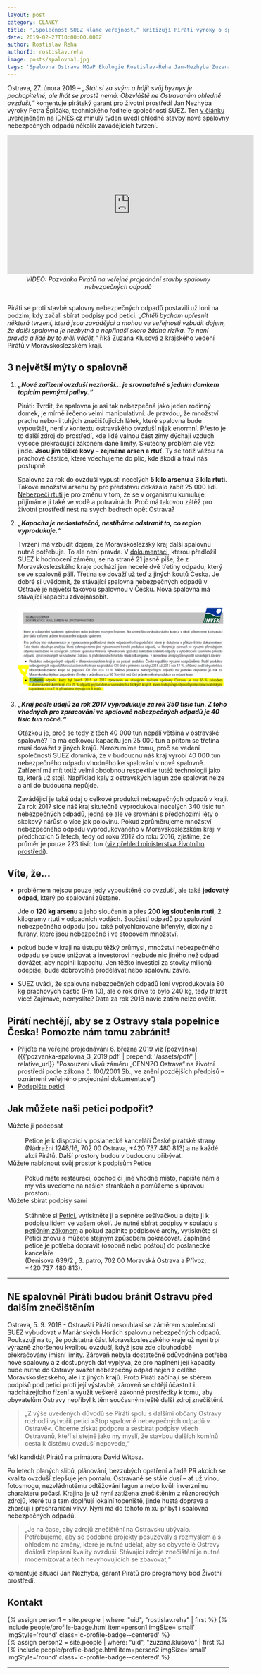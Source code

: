 ```yaml
---
layout: post
category: CLANKY
title: '„Společnost SUEZ klame veřejnost,“ kritizují Piráti výroky o spalovně nebezpečných odpadů'
date: 2019-02-27T10:00:00.000Z
author: Rostislav Řeha
authorId: rostislav.reha
image: posts/spalovna1.jpg
tags: 'Spalovna Ostrava MOaP Ekologie Rostislav-Řeha Jan-Nezhyba Zuzana-Klusová'
---
```


Ostrava, 27. února 2019 – *„Stát si za svým a hájit svůj byznys je pochopitelné, ale lhát se prostě nemá. Obzvláště ne Ostravanům ohledně ovzduší,“* komentuje pirátský garant pro životní prostředí Jan Nezhyba výroky Petra Špičáka, technického ředitele společnosti SUEZ. Ten [v článku uveřejněném na iDNES.cz](https://www.idnes.cz/ostrava/zpravy/spalovna-ostrava-suez-spalovny-odpad-odpady-moravskoslezsky-kraj.A190221_459063_ostrava-zpravy_jog "iDNES.cz: Ostrava je proti plánům na novou spalovnu, vadí jí emise i nárůst dopravy")  minulý týden uvedl ohledně stavby nové spalovny nebezpečných odpadů několik zavádějících tvrzení.

<div>
 <center><iframe width="560" height="315" src="https://www.youtube.com/embed/8eytZGwFdVk" frameborder="0" allow="accelerometer; autoplay; encrypted-media; gyroscope; picture-in-picture" allowfullscreen></iframe></center>
 <center><i>VIDEO: Pozvánka Pirátů na veřejné projednání stavby spalovny nebezpečných odpadů</i></center>
 <br>
</div>

Piráti se proti stavbě spalovny nebezpečných odpadů postavili už loni na podzim, kdy začali sbírat podpisy pod petici. *„Chtěli bychom upřesnit některá tvrzení, která jsou zavádějící a mohou ve veřejnosti vzbudit dojem, že další spalovna je nezbytná a nepřináší skoro žádná rizika. To není pravda a lidé by to měli vědět,“* říká Zuzana Klusová z krajského vedení Pirátů v Moravskoslezském kraji.

## 3 největší mýty o spalovně

<ol>
 <li>
  <p><i><b>„Nové zařízení ovzduší nezhorší… je srovnatelné s jedním domkem topícím pevnými palivy.“</b></i></p>
  <p>Piráti: Tvrdit, že spalovna je asi tak nebezpečná jako jeden rodinný domek, je mírně řečeno velmi manipulativní. Je pravdou, že množství prachu nebo-li tuhých znečišťujících látek, které spalovna bude vypouštět, není v kontextu ostravského ovzduší nijak enormní. Přesto je to další zdroj do prostředí, kde lidé valnou část zimy dýchají vzduch vysoce překračující zákonem dané limity. Skutečný problém ale vězí jinde. <strong>Jsou jím těžké kovy – zejména arsen a rtuť</strong>. Ty se totiž vážou na prachové částice, které vdechujeme do plic, kde škodí a tráví nás postupně.</p>
  <p>Spalovna za rok do ovzduší vypustí necelých <strong>5 kilo arsenu a 3 kila rtuti</strong>. Takové množství arsenu by pro představu dokázalo zabít 25 000 lidí. <a href="https://www.lidovky.cz/domov/cesko-je-ctvrtym-nejvetsim-znecistovatelem-ovzdusi-rtuti-kvuli-tezbe-hnedeho-uhli-rika-studie.A180926_144120_ln_domov_ele">Nebezpečí rtuti</a> je pro změnu v tom, že se v organismu kumuluje, přijímáme ji také ve vodě a potravinách. Proč má takovou zátěž pro životní prostředí nést na svých bedrech opět Ostrava?</p>
 </li><li>
  <p><i><b>„Kapacita je nedostatečná, nestíháme odstranit to, co region vyprodukuje.“</b></i></p>
  <p>Tvrzení má vzbudit dojem, že Moravskoslezský kraj další spalovnu nutně potřebuje. To ale není pravda. V <a href="https://portal.cenia.cz/eiasea/detail/EIA_OV9201">dokumentaci</a>, kterou předložil SUEZ k hodnocení záměru, se na straně 21 jasně píše, že z Moravskoslezského kraje pochází jen necelé dvě třetiny odpadu, který se ve spalovně pálí. Třetina se dováží už teď z jiných koutů Česka. Je dobré si uvědomit, že stávající spalovna nebezpečných odpadů v Ostravě je největší takovou spalovnou v Česku. Nová spalovna má stávající kapacitu zdvojnásobit.</p>
  <p><img src="/assets/img/posts/ne-spalovne-cennzo.png" alt="Obrázek - CENNZO Ostrava: Dokumentace vlivu záměru na životní prostředí" title="CENNZO Ostrava: Dokumentace vlivu záměru na životní prostředí"></p>
 </li><li>
   <p><i><b>„Kraj podle údajů za rok 2017 vyprodukuje za rok 350 tisíc tun. Z toho vhodných pro zpracování ve spalovně nebezpečných odpadů je 40 tisíc tun ročně.“</b></i></p>
  <p>Otázkou je, proč se tedy z těch 40 000 tun nepálí většina v ostravské spalovně? Ta má celkovou kapacitu jen 25 000 tun a přitom se třetina musí dovážet z jiných krajů. Nerozumíme tomu, proč se vedení společnosti SUEZ domnívá, že v budoucnu náš kraj vyrobí 40 000 tun nebezpečného odpadu vhodného ke spalování v nové spalovně. Zařízení má mít totiž velmi obdobnou respektive tutéž technologii jako ta, která už stojí. Například kaly z ostravských lagun zde spalovat nelze a ani do budoucna nepůjde. </p>
  <p>Zavádějící je také údaj o celkové produkci nebezpečných odpadů v kraji. Za rok 2017 sice náš kraj  skutečně vyprodukoval necelých 340 tisíc tun nebezpečných odpadů, jedná se ale ve srovnání s předchozími léty o skokový nárůst o více jak polovinu. Pokud zprůměrujeme množství nebezpečného odpadu vyprodukovaného v Moravskoslezském kraji v předchozích 5 letech, tedy od roku 2012 do roku 2016, zjistíme, že průměr je pouze 223 tisíc tun (<a href="https://www.mzp.cz/C1257458002F0DC7/cz/produkce_odpadu_v_cr/$FILE/OODP_Produkce_kraje_2009_2017-20181003.pdf">viz přehled ministerstva životního prostředí</a>).</p>
 </li>
</ol>

## Víte, že...

<ul>
 <li>
  <p>problémem nejsou pouze jedy vypouštěné do ovzduší, ale také <strong>jedovatý odpad</strong>, který po spalování zůstane.</p>
  <p>Jde o <strong>120 kg arsenu</strong> a jeho sloučenin a přes <strong>200 kg sloučenin rtuti</strong>, 2 kilogramy rtuti v odpadních vodách. Součástí odpadů po spalování nebezpečného odpadu jsou také polychlorované bifenyly, dioxiny a furany, které jsou nebezpečné i ve stopovém množství.</p>
 </li><li>
  <p>pokud bude v kraji na ústupu těžký průmysl, množství nebezpečného odpadu se bude snižovat a investorovi nezbude nic jiného než odpad dovážet, aby naplnil kapacitu. Jen těžko investici za stovky milionů odepíše, bude dobrovolně prodělávat nebo spalovnu zavře.</p>
 </li><li>
  <p>SUEZ uvádí, že spalovna nebezpečných odpadů loni vyprodukovala 80 kg prachových částic (Pm 10), ale o rok dříve to bylo 240 kg, tedy třikrát více! Zajímavé, nemyslíte? Data za rok 2018 navíc zatím nelze ověřit.</p>
 </li>
 </ul>
 
## Pirátí nechtějí, aby se z Ostravy stala popelnice Česka! Pomozte nám tomu zabránit!

- Přijďte na veřejné projednávání 6. března 2019 viz [pozvánka]({{'pozvanka-spalovna_3_2019.pdf' | prepend: '/assets/pdf/' | relative_url}} "Posouzení vlivů záměru „CENNZO Ostrava“ na životní prostředí podle zákona č. 100/2001 Sb., ve znění pozdějších předpisů – oznámení veřejného projednání dokumentace")
- [Podepište petici](https://ostrava.pirati.cz/assets/pdf/petice-spalovna.pdf "Petice proti spalovně")

## Jak můžete naši petici podpořit?

<dl class="c-program-key-point-list">
<dt>Můžete ji podepsat</dt>
<br />
<dd>Petice je k dispozici v poslanecké kanceláři České pirátské strany (Nádražní&nbsp;1248/16, 702&nbsp;00&nbsp;Ostrava, +420 737 480 813) a na každé akci Pirátů. Další prostory budou v&nbsp;budoucnu přibývat.</dd>
<dt>Můžete nabídnout svůj prostor k podpisům Petice</dt>
<br />
<dd>Pokud máte restauraci, obchod či jiné vhodné místo, napište nám a my vás uvedeme na našich stránkách a pomůžeme s úpravou prostoru.</dd>
<dt>Můžete sbírat podpisy sami</dt>
<br />
<dd>Stáhněte si <a href="{{ 'assets/pdf/petice-spalovna.pdf' | relative_url }}">Petici</a>, vytiskněte ji a sepněte sešívačkou a dejte ji k podpisu lidem ve vašem okolí. Je nutné sbírat podpisy v souladu s <a href="https://www.zakonyprolidi.cz/cs/1990-85">petičním zákonem</a> a pokud zaplníte podpisové archy, vytiskněte si Petici znovu a můžete stejným způsobem pokračovat. Zaplněné petice je potřeba dopravit (osobně nebo poštou) do poslanecké kanceláře (Denisova&nbsp;639/2&nbsp;,&nbsp;3.&nbsp;patro,&nbsp;702&nbsp;00&nbsp;Moravská&nbsp;Ostrava&nbsp;a&nbsp;Přívoz, +420&nbsp;737&nbsp;480&nbsp;813).</dd>
</dl> 

- - -

## NE spalovně! Piráti budou bránit Ostravu před dalším znečištěním

Ostrava, 5. 9. 2018 - Ostravští Piráti nesouhlasí se záměrem společnosti SUEZ vybudovat v Mariánských Horách spalovnu nebezpečných odpadů. Poukazují na to, že podstatná část Moravskosleszského kraje už nyní trpí výrazně zhoršenou kvalitou ovzduší, když jsou zde dlouhodobě překračovány imisní limity. Zároveň nebyla dostatečně odůvodněna potřeba nové spalovny a z dostupných dat vyplývá, že pro naplnění její kapacity bude nutné do Ostravy svážet nebezpečný odpad nejen z celého Moravskoslezského, ale  i z jiných krajů. Proto Piráti začínají se sběrem podpisů pod petici proti její výstavbě, zároveň se chtějí účastnit i nadcházejícího řízení a využít veškeré zákonné prostředky k tomu, aby obyvatelům Ostravy nepřibyl k těm současným ještě další  zdroj znečištění. 

> „Z výše uvedených důvodů se Piráti spolu s dalšími občany Ostravy rozhodli vytvořit petici »Stop spalovně nebezpečných odpadů v Ostravě«. Chceme získat podporu a sesbírat podpisy všech Ostravanů, kteří si stejně jako my myslí, že stavbou dalších komínů cesta k čistému ovzduší nepovede,“

řekl kandidát Pirátů na primátora David Witosz.

Po letech planých slibů, plánování, bezzubých opatření a řadě PR akcích se kvalita ovzduší zlepšuje jen pomalu. Ostravané se stále dusí – ať už vinou fotosmogu, nezvládnutému odtěžování lagun a nebo kvůli inverznímu charakteru počasí. Krajina je už nyní zatížena znečištěním z různorodých zdrojů, které tu a tam doplňují lokální topeniště, jinde hustá doprava a zhoršují i přeshraniční vlivy. Nyní má do tohoto mixu přibýt i spalovna nebezpečných odpadů.

> „Je na čase, aby zdrojů znečištění na Ostravsku ubývalo. Potřebujeme, aby se podobné projekty posuzovaly s rozmyslem a s ohledem na změny, které je nutné udělat, aby se obyvatelé Ostravy doškali zlepšení kvality ovzduší. Stávající zdroje znečištění je nutné modernizovat a těch nevyhovujících se zbavovat,“

komentuje situaci Jan Nezhyba, garant Pirátů pro programový bod Životní prostředí.

## Kontakt

<div class="row o-section-block">
  <div class="medium-12 {% if page.contentSize == 'even' %}large-6{% else %}large-8{% endif %} columns">
    <section class="o-section o-section--spaceBot">
      <div class="o-section-inner">
        <div class="o-section-block">
          {% assign person1 = site.people | where: "uid", "rostislav.reha" | first %}
          {% include people/profile-badge.html item=person1 imgSize='small' imgStyle='round' class='c-profile-badge--centered' %}
          <br>
          {% assign person2 = site.people | where: "uid", "zuzana.klusova" | first %}
          {% include people/profile-badge.html item=person2 imgSize='small' imgStyle='round' class='c-profile-badge--centered' %}
        </div>
      </div>
    </section>
  </div>
</div>

- - -
